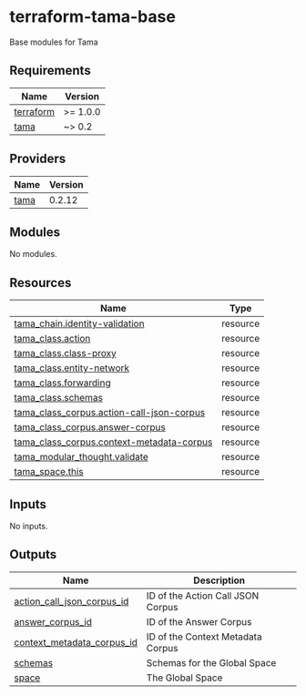 # terraform-tama-base
Base modules for Tama

<!-- BEGIN_TF_DOCS -->
## Requirements

| Name | Version |
|------|---------|
| <a name="requirement_terraform"></a> [terraform](#requirement\_terraform) | >= 1.0.0 |
| <a name="requirement_tama"></a> [tama](#requirement\_tama) | ~> 0.2 |

## Providers

| Name | Version |
|------|---------|
| <a name="provider_tama"></a> [tama](#provider\_tama) | 0.2.12 |

## Modules

No modules.

## Resources

| Name | Type |
|------|------|
| [tama_chain.identity-validation](https://registry.terraform.io/providers/upmaru/tama/latest/docs/resources/chain) | resource |
| [tama_class.action](https://registry.terraform.io/providers/upmaru/tama/latest/docs/resources/class) | resource |
| [tama_class.class-proxy](https://registry.terraform.io/providers/upmaru/tama/latest/docs/resources/class) | resource |
| [tama_class.entity-network](https://registry.terraform.io/providers/upmaru/tama/latest/docs/resources/class) | resource |
| [tama_class.forwarding](https://registry.terraform.io/providers/upmaru/tama/latest/docs/resources/class) | resource |
| [tama_class.schemas](https://registry.terraform.io/providers/upmaru/tama/latest/docs/resources/class) | resource |
| [tama_class_corpus.action-call-json-corpus](https://registry.terraform.io/providers/upmaru/tama/latest/docs/resources/class_corpus) | resource |
| [tama_class_corpus.answer-corpus](https://registry.terraform.io/providers/upmaru/tama/latest/docs/resources/class_corpus) | resource |
| [tama_class_corpus.context-metadata-corpus](https://registry.terraform.io/providers/upmaru/tama/latest/docs/resources/class_corpus) | resource |
| [tama_modular_thought.validate](https://registry.terraform.io/providers/upmaru/tama/latest/docs/resources/modular_thought) | resource |
| [tama_space.this](https://registry.terraform.io/providers/upmaru/tama/latest/docs/resources/space) | resource |

## Inputs

No inputs.

## Outputs

| Name | Description |
|------|-------------|
| <a name="output_action_call_json_corpus_id"></a> [action\_call\_json\_corpus\_id](#output\_action\_call\_json\_corpus\_id) | ID of the Action Call JSON Corpus |
| <a name="output_answer_corpus_id"></a> [answer\_corpus\_id](#output\_answer\_corpus\_id) | ID of the Answer Corpus |
| <a name="output_context_metadata_corpus_id"></a> [context\_metadata\_corpus\_id](#output\_context\_metadata\_corpus\_id) | ID of the Context Metadata Corpus |
| <a name="output_schemas"></a> [schemas](#output\_schemas) | Schemas for the Global Space |
| <a name="output_space"></a> [space](#output\_space) | The Global Space |
<!-- END_TF_DOCS -->